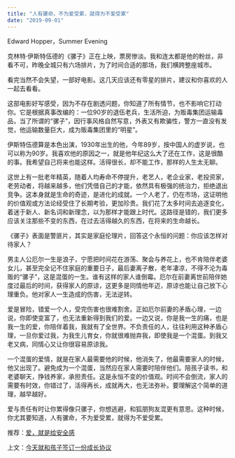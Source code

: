 ```yaml
---
title: "人有骡命，不为爱受累，就得为不爱受累"
date: "2019-09-01"
---
```


Edward Hopper，Summer Evening

  

克林特·伊斯特伍德的《骡子》正在上映，票房惨淡。我和连太都是他的粉丝，非看不可，昨晚全城只有六场排片，为了时间合适的那场，我们横跨整座城市。

  

看完当然不会失望，一部好电影。这几天应该还有零星的排片，建议和你喜欢的人一起去看看。

  

这部电影好写感受，因为不存在剧透问题，你知道了所有情节，也不影响它打动你。它是根据真事改编的：一位90岁的退伍老兵，生活所迫，为贩毒集团运输毒品，当了所谓的“骡子”，因行事风格自然写意，外表又有欺骗性，警方一直没有发觉，他运输数量巨大，成为贩毒集团里的“明星”。

  

伊斯特伍德算是本色出演，1930年出生的他，今年89岁，按中国人的虚岁说，也可以称为90岁。我喜欢他的原因之一，就是他年纪这么大了还在工作，这是很酷的事。我希望自己将来也能这样。活得很长，却不能工作，那样的人生太无聊。

  

这世上有一批老年精英，随着人均寿命不停提升，老艺人，老企业家，老投资家，老劳动者，将越来越多，他们凭借自己的才能，依然具有极强的统治力，拒绝退出竞争。这本身就是生命的奇迹，是进化的成就。一个人老了，仍在市场，这证明他的价值观或方法论经受住了长期考验，更加珍贵。我们花了太多时间去追逐变化，着迷于新人、新名词和新理念，以为那样才能跟上时代。这路径是错的，我们更多应该关注那些不变的东西，在过去活得越久的东西，在将来的生命越长。

  

《骡子》表面是警匪片，其实是家庭伦理片，回答这个永恒的问题：你应该怎样对待家人？

  

男主人公厄尔一生是浪子，宁愿把时间花在游荡、聚会与养花上，也不肯陪伴老婆女儿，甚至完全记不住家庭的重要日子，最后妻离子散，老年凄凉，不得不沦为毒贩的“骡子”，这是混蛋的一生。谁有这样的家人谁倒霉。厄尔在前妻离世前陪伴她度过最后的时间，获得家人的原谅，这更多是同情他年迈，原谅也能让自己放下心理重负。他对家人一生造成的伤害，无法逆转。

  

爱是冒险，错爱一个人，受完伤害也很难割舍。正如厄尔前妻的矛盾心理，一边说，你即使变富了，也无法重新得到我们的爱。一边又说，你是我一生的痛，也是我一生的爱，你陪伴着我，我就有了全世界。不负责任的人，往往利用这种矛盾心理，一旦你爱过我，为我生儿育女，你就很难抛弃我，即使我是一个混蛋。到我又老又病，同情心又让你很容易原谅我。

  

一个混蛋的爱情，就是在家人最需要他的时候，他消失了，他最需要家人的时候，他又出现了。避免成为一个混蛋，当然应在家人需要时陪伴他们。陪孩子读书，和老婆聊天，挣钱养家，承担责任。这是永恒不变的价值观。时间不会倒流，家人的需要有时效，你错过了，活得再长，成就再大，也无法弥补。要理解这个简单的道理，越早越好。

  

爱与责任有时让你累得像只骡子，你想逃避，和狐朋狗友混更有意思。这种时候，你尤其要知道，人有骡命，不为爱受累，就得为不爱受累。  

  

推荐：[爱，就是给安全感](http://mp.weixin.qq.com/s?__biz=MjM5NDU0Mjk2MQ==&mid=2651622833&idx=1&sn=7b3c0073c59fcb95598160fc93486919&chksm=bd7e09af8a0980b9533a840b39e4f0afe5b5f34609976b5ecf742bcc1d36d5cc743ac078f2a1&scene=21#wechat_redirect)  

上文：[今天就和孩子签订一份成长协议](http://mp.weixin.qq.com/s?__biz=MjM5NDU0Mjk2MQ==&mid=2651634779&idx=1&sn=22ffc56185c07510519f460e4468872f&chksm=bd7e38458a09b15320dffc8b27dc3da5fe6493a3e76db857a591c492a16c099aa1249ab8cc9d&scene=21#wechat_redirect)
